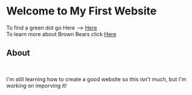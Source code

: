 # Welcome to My First Website


To find a green dot go Here --> [Here](https://araiyan.github.io/Own-Website/green-dot.html)
<br>
To learn more about Brown Bears click [Here](https://araiyan.github.io/Own-Website/Brown-Bear.html)

<h2>About</h2>
<br>
<p>I'm still learning how to create a good website so this isn't much, but I'm working on imporving it!</p>

